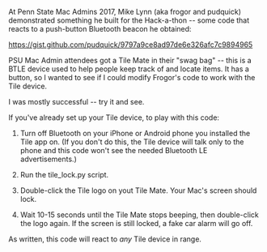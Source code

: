 At Penn State Mac Admins 2017, Mike Lynn (aka frogor and pudquick) demonstrated something he built for the Hack-a-thon -- some code that reacts to a push-button Bluetooth beacon he obtained:

https://gist.github.com/pudquick/9797a9ce8ad97de6e326afc7c9894965

PSU Mac Admin attendees got a Tile Mate in their "swag bag" -- this is a BTLE device used to help people keep track of and locate items. It has a button, so I wanted to see if I could modify Frogor's code to work with the Tile device.

I was mostly successful -- try it and see.

If you've already set up your Tile device, to play with this code:

1) Turn off Bluetooth on your iPhone or Android phone you installed the Tile app on. (If you don't do this, the Tile device will talk only to the phone and this code won't see the needed Bluetooth LE advertisements.)

2) Run the tile_lock.py script.

3) Double-click the Tile logo on yout Tile Mate. Your Mac's screen should lock.

4) Wait 10-15 seconds until the Tile Mate stops beeping, then double-click the logo again. If the screen is still locked, a fake car alarm will go off.

As written, this code will react to _any_ Tile device in range.